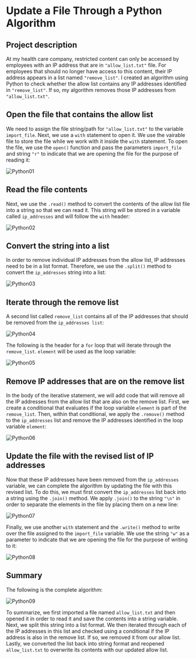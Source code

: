 <h1>Update a File Through a Python Algorithm</h1>

<h2>Project description</h2>

At my health care company, restricted content can only be accessed by employees with an IP address that are in <code>"allow_list.txt"</code> file. For employees that should no longer have access to this content, their IP address appears in a list named <code>"remove_list"</code>. I created an algorithm using Python to check whether the allow list contains any IP addresses identified in <code>"remove_list"</code>. If so, my algorithm removes those IP addresses from <code>"allow_list.txt"</code>. 


<h2>Open the file that contains the allow list</h2>
We need to assign the file string/path for <code>"allow_list.txt"</code> to the variable <code>import_file</code>. Next, we use a <code>with</code> statement to open it. We use the vairable file to store the file while we work with it inside the <code>with</code> statement. To open the file, we use the <code>open()</code> function and pass the parameters <code>import_file</code> and string <code>"r"</code> to indicate that we are opening the file for the purpose of reading it:

![Python01](https://github.com/user-attachments/assets/23d60b84-5ae8-4a90-81a7-ee70bb796bce)

<h2>Read the file contents</h2>
Next, we use the <code>.read()</code> method to convert the contents of the allow list file into a string so that we can read it. This string will be stored in a variable called <code>ip_addresses</code> and will follow the <code>with</code> header:

![Python02](https://github.com/user-attachments/assets/ad91d032-6d06-45d8-a9e1-d8fb24871c1e)
 
<h2>Convert the string into a list</h2>
In order to remove individual IP addresses from the allow list, IP addresses need to be in a list format. Therefore, we use the <code>.split()</code> method to convert the <code>ip_addresses</code> string into a list:

![Python03](https://github.com/user-attachments/assets/2dd44ba7-1c1f-42da-b6eb-776d38da6568)
 
<h2>Iterate through the remove list</h2>
A second list called <code>remove_list</code> contains all of the IP addresses that should be removed from the <code>ip_addresses list</code>:

![Python04](https://github.com/user-attachments/assets/f880ce7c-ebe1-4f3e-88fa-edaa8001ac1e)

The following is the header for a <code>for</code> loop that will iterate through the <code>remove_list</code>. <code>element</code> will be used as the loop variable:

![Python05](https://github.com/user-attachments/assets/d1916f4f-0136-41de-b939-49ccbf42ef04)

<h2>Remove IP addresses that are on the remove list</h2>
In the body of the iterative statement, we will add code that will remove all the IP addresses from the allow list that are also on the remove list. First, we create a conditional that evaluates if the loop variable <code>element</code> is part of the <code>remove_list</code>. Then, within that conditional, we apply the <code>.remove()</code> method to the <code>ip_addresses</code> list and remove the IP addresses identified in the loop variable <code>element</code>:

![Python06](https://github.com/user-attachments/assets/a94a14ee-b392-4dd8-b3f6-61390fdbdafc)

<h2>Update the file with the revised list of IP addresses</h2>
Now that these IP addresses have been removed from the <code>ip_addresses</code> variable, we can complete the algorithm by updating the file with this revised list. To do this, we must first convert the <code>ip_addresses</code> list back into a string using the <code>.join()</code> method. We apply <code>.join()</code> to the string <code>"\n"</code> in order to separate the elements in the file by placing them on a new line:

![Python07](https://github.com/user-attachments/assets/c9d2da8f-1a15-4bf1-b812-43bd575476ba)

Finally, we use another <code>with</code> statement and the <code>.write()</code> method to write over the file assigned to the <code>import_file</code> variable. We use the string <code>"w"</code> as a parameter to indicate that we are opening the file for the purpose of writing to it:

![Python08](https://github.com/user-attachments/assets/79d75cd4-04b5-4163-b4a0-31fbfc027c2c)
 
<h2>Summary</h2>
The following is the complete algorithm:
 
![Python09](https://github.com/user-attachments/assets/3a0ad88c-a96e-4df1-b2f2-1823f95d7e9a)

To summarize, we first imported a file named <code>allow_list.txt</code> and then opened it in order to read it and save the contents into a string variable. Next, we split this string into a list format. We then iterated through each of the IP addresses in this list and checked using a conditional if the IP address is also in the remove list. If so, we removed it from our allow list. Lastly, we converted the list back into string format and reopened <code>allow_list.txt</code> to overwrite its contents with our updated allow list.

